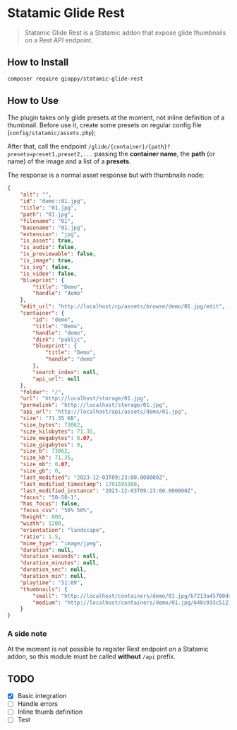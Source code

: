 # Statamic Glide Rest

> Statamic Glide Rest is a Statamic addon that expose glide thumbnails on a Rest API endpoint.

## How to Install

``` bash
composer require gioppy/statamic-glide-rest
```

## How to Use

The plugin takes only glide presets at the moment, not inline definition of a thumbnail. Before use it, create some presets on regular config file (`config/statamic/assets.php`);

After that, call the endpoint `/glide/{container}/{path}?presets=preset1,preset2,...` passing the **container name**, the **path** (or name) of the image and a list of a **presets**.

The response is a normal asset response but with thumbnails node:
```json
{
    "alt": "",
    "id": "demo::01.jpg",
    "title": "01.jpg",
    "path": "01.jpg",
    "filename": "01",
    "basename": "01.jpg",
    "extension": "jpg",
    "is_asset": true,
    "is_audio": false,
    "is_previewable": false,
    "is_image": true,
    "is_svg": false,
    "is_video": false,
    "blueprint": {
        "title": "Demo",
        "handle": "demo"
    },
    "edit_url": "http://localhost/cp/assets/browse/demo/01.jpg/edit",
    "container": {
        "id": "demo",
        "title": "Demo",
        "handle": "demo",
        "disk": "public",
        "blueprint": {
            "title": "Demo",
            "handle": "demo"
        },
        "search_index": null,
        "api_url": null
    },
    "folder": "/",
    "url": "http://localhost/storage/01.jpg",
    "permalink": "http://localhost/storage/01.jpg",
    "api_url": "http://localhost/api/assets/demo/01.jpg",
    "size": "71.35 KB",
    "size_bytes": 73062,
    "size_kilobytes": 71.35,
    "size_megabytes": 0.07,
    "size_gigabytes": 0,
    "size_b": 73062,
    "size_kb": 71.35,
    "size_mb": 0.07,
    "size_gb": 0,
    "last_modified": "2023-12-03T09:23:00.000000Z",
    "last_modified_timestamp": 1701595380,
    "last_modified_instance": "2023-12-03T09:23:00.000000Z",
    "focus": "50-50-1",
    "has_focus": false,
    "focus_css": "50% 50%",
    "height": 800,
    "width": 1200,
    "orientation": "landscape",
    "ratio": 1.5,
    "mime_type": "image/jpeg",
    "duration": null,
    "duration_seconds": null,
    "duration_minutes": null,
    "duration_sec": null,
    "duration_min": null,
    "playtime": "31:09",
    "thumbnails": {
        "small": "http://localhost/containers/demo/01.jpg/b7213a45700ddc51ab273d1b889dfb67.jpg",
        "medium": "http://localhost/containers/demo/01.jpg/648c933c5121599e77e74976196aedb2.jpg"
    }
}
```
### A side note

At the moment is not possible to register Rest endpoint on a Statamic addon, so this module must be called **without** `/api` prefix. 

## TODO

- [x] Basic integration
- [ ] Handle errors
- [ ] Inline thumb definition
- [ ] Test